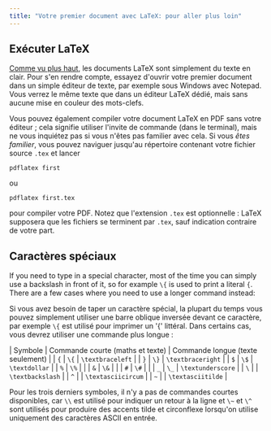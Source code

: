 ```yaml
---
title: "Votre premier document avec LaTeX: pour aller plus loin"
---
```


## Exécuter LaTeX

[Comme vu plus haut](lesson-02), les documents LaTeX sont simplement du texte en clair. Pour s'en rendre compte, essayez d'ouvrir votre premier document dans un simple éditeur de texte, par exemple sous Windows avec Notepad. Vous verrez le même texte que dans un éditeur LaTeX dédié, mais sans aucune mise en couleur des mots-clefs.

Vous pouvez également compiler votre document LaTeX en PDF sans votre éditeur ; cela signifie utiliser l'invite de commande (dans le terminal), mais ne vous inquiétez pas si vous n'êtes pas familier avec cela. Si vous *êtes familier*, vous pouvez naviguer jusqu'au répertoire contenant votre fichier source `.tex` et lancer 

`pdflatex first`

ou

`pdflatex first.tex`

pour compiler votre PDF. Notez que l'extension `.tex` est optionnelle : LaTeX supposera que les fichiers se terminent par `.tex`, sauf indication contraire de votre part.


## Caractères spéciaux

If you need to type in a special character, most of the time you can simply
use a backslash in front of it, so for example `\{` is used to print a literal
`{`. There are a few cases where you need to use a longer command instead:

Si vous avez besoin de taper un caractère spécial, la plupart du temps vous pouvez simplement utiliser une barre oblique inversée devant ce caractère, par exemple `\{` est utilisé pour imprimer un '{' littéral. Dans certains cas, vous devrez utiliser une commande plus longue :

| Symbole | Commande courte (maths et texte) | Commande longue (texte seulement) |
| `{`     | `\{`            | `\textbraceleft`   |
| `}`     | `\}`            | `\textbraceright`  |
| `$`     | `\$`            | `\textdollar`      |
| `%`     | `\%`            |                    |
| `&`     | `\&`            |                    |
| `#`     | `\#`            |                    |
| `_`     | `\_`            | `\textunderscore`  |
| ``\``   |                 | `\textbackslash`   |
| `^`     |                 | `\textasciicircum` |
| `~`     |                 | `\textasciitilde`  |

Pour les trois derniers symboles, il n'y a pas de commandes courtes disponibles, car `\\` est utilisé pour indiquer un retour à la ligne et `\~` et `\^` sont utilisés pour produire des accents tilde et circonflexe lorsqu'on utilise uniquement des caractères ASCII en entrée.
